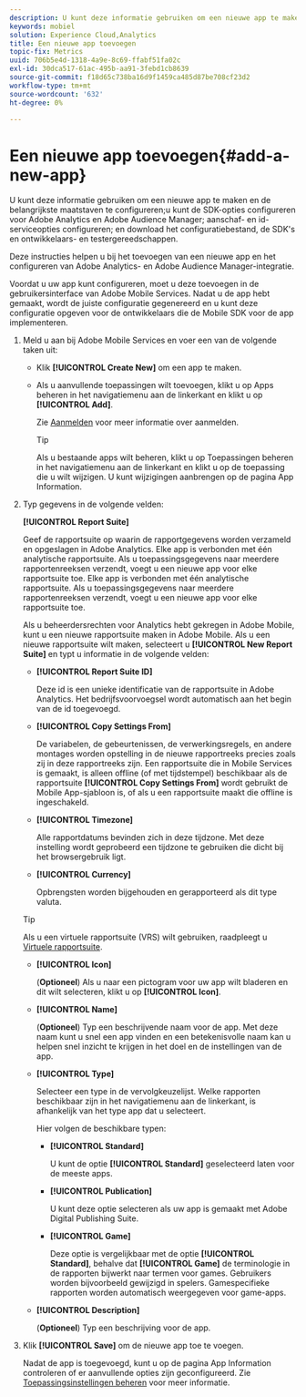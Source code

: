 ```yaml
---
description: U kunt deze informatie gebruiken om een nieuwe app te maken en de belangrijkste maatstaven te configureren;de SDK-opties voor Adobe Analytics en Adobe Audience Manager configureren;aankoop- en id-serviceopties configureren;en het configuratiebestand, de SDK's en ontwikkelaars- en testergereedschappen downloaden.
keywords: mobiel
solution: Experience Cloud,Analytics
title: Een nieuwe app toevoegen
topic-fix: Metrics
uuid: 706b5e4d-1318-4a9e-8c69-ffabf51fa02c
exl-id: 30dca517-61ac-495b-aa91-3febd1cb8639
source-git-commit: f18d65c738ba16d9f1459ca485d87be708cf23d2
workflow-type: tm+mt
source-wordcount: '632'
ht-degree: 0%

---
```


# Een nieuwe app toevoegen{#add-a-new-app}

U kunt deze informatie gebruiken om een nieuwe app te maken en de belangrijkste maatstaven te configureren;u kunt de SDK-opties configureren voor Adobe Analytics en Adobe Audience Manager; aanschaf- en id-serviceopties configureren; en download het configuratiebestand, de SDK&#39;s en ontwikkelaars- en testergereedschappen.

Deze instructies helpen u bij het toevoegen van een nieuwe app en het configureren van Adobe Analytics- en Adobe Audience Manager-integratie.

Voordat u uw app kunt configureren, moet u deze toevoegen in de gebruikersinterface van Adobe Mobile Services. Nadat u de app hebt gemaakt, wordt de juiste configuratie gegenereerd en u kunt deze configuratie opgeven voor de ontwikkelaars die de Mobile SDK voor de app implementeren.

1. Meld u aan bij Adobe Mobile Services en voer een van de volgende taken uit:

   * Klik **[!UICONTROL Create New]** om een app te maken.
   * Als u aanvullende toepassingen wilt toevoegen, klikt u op Apps beheren in het navigatiemenu aan de linkerkant en klikt u op **[!UICONTROL Add]**.

      Zie [Aanmelden](/help/using/gs/gs-signin.md) voor meer informatie over aanmelden.

      >[!TIP]
      >
      >Als u bestaande apps wilt beheren, klikt u op Toepassingen beheren in het navigatiemenu aan de linkerkant en klikt u op de toepassing die u wilt wijzigen. U kunt wijzigingen aanbrengen op de pagina App Information.

1. Typ gegevens in de volgende velden:

   **[!UICONTROL Report Suite]**

   Geef de rapportsuite op waarin de rapportgegevens worden verzameld en opgeslagen in Adobe Analytics. Elke app is verbonden met één analytische rapportsuite. Als u toepassingsgegevens naar meerdere rapportenreeksen verzendt, voegt u een nieuwe app voor elke rapportsuite toe. Elke app is verbonden met één analytische rapportsuite. Als u toepassingsgegevens naar meerdere rapportenreeksen verzendt, voegt u een nieuwe app voor elke rapportsuite toe.

   Als u beheerdersrechten voor Analytics hebt gekregen in Adobe Mobile, kunt u een nieuwe rapportsuite maken in Adobe Mobile. Als u een nieuwe rapportsuite wilt maken, selecteert u **[!UICONTROL New Report Suite]** en typt u informatie in de volgende velden:

   * **[!UICONTROL Report Suite ID]**

      Deze id is een unieke identificatie van de rapportsuite in Adobe Analytics. Het bedrijfsvoorvoegsel wordt automatisch aan het begin van de id toegevoegd.

   * **[!UICONTROL Copy Settings From]**

      De variabelen, de gebeurtenissen, de verwerkingsregels, en andere montages worden opstelling in de nieuwe rapportreeks precies zoals zij in deze rapportreeks zijn. Een rapportsuite die in Mobile Services is gemaakt, is alleen offline (of met tijdstempel) beschikbaar als de rapportsuite **[!UICONTROL Copy Settings From]** wordt gebruikt de Mobile App-sjabloon is, of als u een rapportsuite maakt die offline is ingeschakeld.

   * **[!UICONTROL Timezone]**

      Alle rapportdatums bevinden zich in deze tijdzone. Met deze instelling wordt geprobeerd een tijdzone te gebruiken die dicht bij het browsergebruik ligt.

   * **[!UICONTROL Currency]**

      Opbrengsten worden bijgehouden en gerapporteerd als dit type valuta.
   >[!TIP]
   >
   >Als u een virtuele rapportsuite (VRS) wilt gebruiken, raadpleegt u [Virtuele rapportsuite](/help/using/manage-apps/c-mob-vrs.md).

   * **[!UICONTROL Icon]**

      (**Optioneel**) Als u naar een pictogram voor uw app wilt bladeren en dit wilt selecteren, klikt u op **[!UICONTROL Icon]**.

   * **[!UICONTROL Name]**

      (**Optioneel**) Typ een beschrijvende naam voor de app. Met deze naam kunt u snel een app vinden en een betekenisvolle naam kan u helpen snel inzicht te krijgen in het doel en de instellingen van de app.

   * **[!UICONTROL Type]**

      Selecteer een type in de vervolgkeuzelijst. Welke rapporten beschikbaar zijn in het navigatiemenu aan de linkerkant, is afhankelijk van het type app dat u selecteert.

      Hier volgen de beschikbare typen:

      * **[!UICONTROL Standard]**

         U kunt de optie **[!UICONTROL Standard]** geselecteerd laten voor de meeste apps.

      * **[!UICONTROL Publication]**

         U kunt deze optie selecteren als uw app is gemaakt met Adobe Digital Publishing Suite.

      * **[!UICONTROL Game]**

         Deze optie is vergelijkbaar met de optie **[!UICONTROL Standard]**, behalve dat **[!UICONTROL Game]** de terminologie in de rapporten bijwerkt naar termen voor games. Gebruikers worden bijvoorbeeld gewijzigd in spelers. Gamespecifieke rapporten worden automatisch weergegeven voor game-apps.
   * **[!UICONTROL Description]**

      (**Optioneel**) Typ een beschrijving voor de app.



1. Klik **[!UICONTROL Save]** om de nieuwe app toe te voegen.

   Nadat de app is toegevoegd, kunt u op de pagina App Information controleren of er aanvullende opties zijn geconfigureerd. Zie [Toepassingsinstellingen beheren](/help/using/c-manage-app-settings/c-manage-app-settings.md) voor meer informatie.
